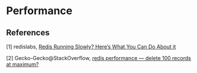 # Performance

## References

[1] redislabs, [Redis Running Slowly? Here’s What You Can Do About it](https://redislabs.com/blog/redis-running-slowly-heres-what-you-can-do-about-it)

[2] Gecko-Gecko@StackOverflow, [redis performance — delete 100 records at maximum?](http://stackoverflow.com/questions/24015330/redis-performance-delete-100-records-at-maximum)

